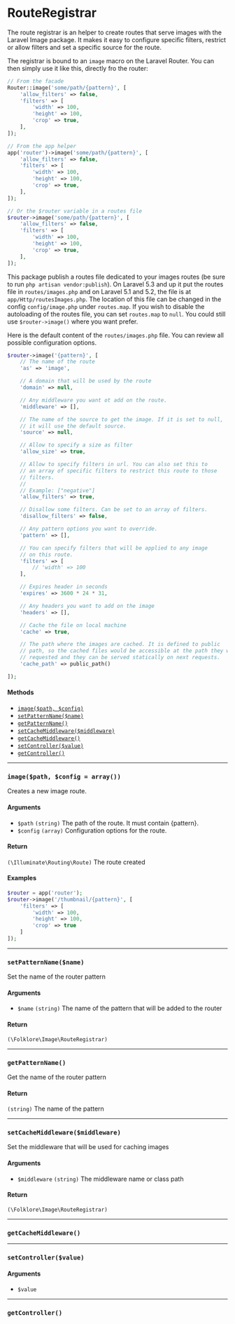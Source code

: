 RouteRegistrar
=====================

The route registrar is an helper to create routes that serve images with the Laravel Image package. It makes it easy to configure specific filters, restrict or allow filters and set a specific source for the route.

The registrar is bound to an `image` macro on the Laravel Router. You can then simply use it like this, directly fro the router:
```php
// From the facade
Router::image('some/path/{pattern}', [
    'allow_filters' => false,
    'filters' => [
        'width' => 100,
        'height' => 100,
        'crop' => true,
    ],
]);

// From the app helper
app('router')->image('some/path/{pattern}', [
    'allow_filters' => false,
    'filters' => [
        'width' => 100,
        'height' => 100,
        'crop' => true,
    ],
]);

// Or the $router variable in a routes file
$router->image('some/path/{pattern}', [
    'allow_filters' => false,
    'filters' => [
        'width' => 100,
        'height' => 100,
        'crop' => true,
    ],
]);
```

This package publish a routes file dedicated to your images routes (be sure to run `php artisan vendor:publish`). On Laravel 5.3 and up it put the routes file in `routes/images.php` and on Laravel 5.1 and 5.2, the file is at `app/Http/routesImages.php`. The location of this file can be changed in the config `config/image.php` under `routes.map`. If you wish to disable the autoloading of the routes file, you can set `routes.map` to `null`. You could still use `$router->image()` where you want prefer.

Here is the default content of the `routes/images.php` file. You can review all possible configuration options.
```php
$router->image('{pattern}', [
    // The name of the route
    'as' => 'image',

    // A domain that will be used by the route
    'domain' => null,

    // Any middleware you want ot add on the route.
    'middleware' => [],

    // The name of the source to get the image. If it is set to null,
    // it will use the default source.
    'source' => null,

    // Allow to specify a size as filter
    'allow_size' => true,

    // Allow to specify filters in url. You can also set this to
    // an array of specific filters to restrict this route to those
    // filters.
    //
    // Example: ["negative"]
    'allow_filters' => true,

    // Disallow some filters. Can be set to an array of filters.
    'disallow_filters' => false,

    // Any pattern options you want to override.
    'pattern' => [],

    // You can specify filters that will be applied to any image
    // on this route.
    'filters' => [
        // 'width' => 100
    ],

    // Expires header in seconds
    'expires' => 3600 * 24 * 31,

    // Any headers you want to add on the image
    'headers' => [],

    // Cache the file on local machine
    'cache' => true,

    // The path where the images are cached. It is defined to public
    // path, so the cached files would be accessible at the path they were
    // requested and they can be served statically on next requests.
    'cache_path' => public_path()

]);
```

#### Methods

- [`image($path, $config)`](#image)
- [`setPatternName($name)`](#setPatternName)
- [`getPatternName()`](#getPatternName)
- [`setCacheMiddleware($middleware)`](#setCacheMiddleware)
- [`getCacheMiddleware()`](#getCacheMiddleware)
- [`setController($value)`](#setController)
- [`getController()`](#getController)


---

<a name="image" id="image"></a>
### `image($path, $config = array())`

Creates a new image route.

#### Arguments
- `$path` `(string)` The path of the route. It must contain {pattern}. 
- `$config` `(array)` Configuration options for the route. 

#### Return
`(\Illuminate\Routing\Route)` The route created
        

#### Examples

```php
$router = app('router');
$router->image('/thumbnail/{pattern}', [
    'filters' => [
        'width' => 100,
        'height' => 100,
        'crop' => true
    ]
]);
```


---

<a name="setPatternName" id="setPatternName"></a>
### `setPatternName($name)`

Set the name of the router pattern

#### Arguments
- `$name` `(string)` The name of the pattern that will be added to the router 

#### Return
`(\Folklore\Image\RouteRegistrar)`


---

<a name="getPatternName" id="getPatternName"></a>
### `getPatternName()`

Get the name of the router pattern

#### Return
`(string)` The name of the pattern
        


---

<a name="setCacheMiddleware" id="setCacheMiddleware"></a>
### `setCacheMiddleware($middleware)`

Set the middleware that will be used for caching images

#### Arguments
- `$middleware` `(string)` The middleware name or class path 

#### Return
`(\Folklore\Image\RouteRegistrar)`


---

<a name="getCacheMiddleware" id="getCacheMiddleware"></a>
### `getCacheMiddleware()`


---

<a name="setController" id="setController"></a>
### `setController($value)`

#### Arguments
- `$value` 


---

<a name="getController" id="getController"></a>
### `getController()`

